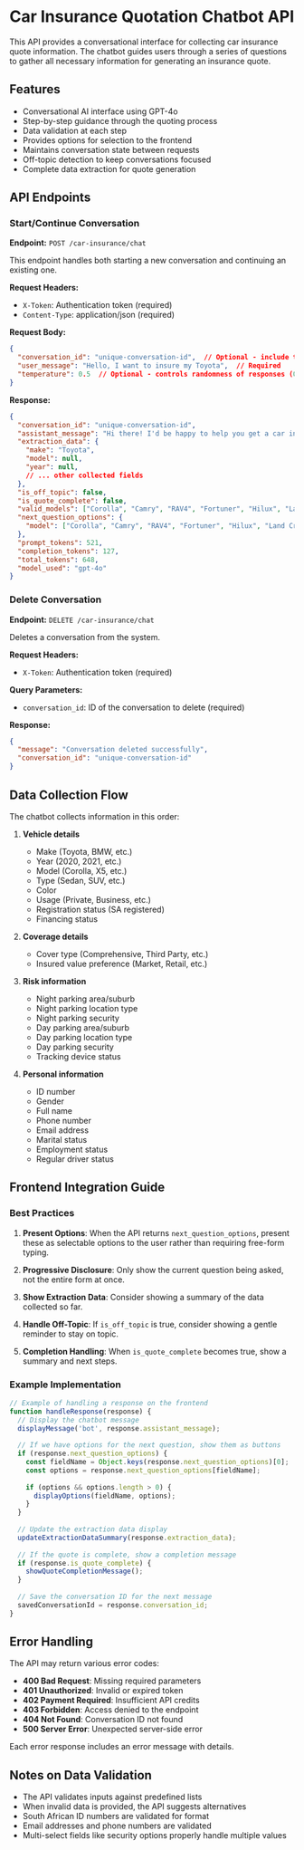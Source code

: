 # Car Insurance Quotation Chatbot API

This API provides a conversational interface for collecting car insurance quote information. The chatbot guides users through a series of questions to gather all necessary information for generating an insurance quote.

## Features

- Conversational AI interface using GPT-4o
- Step-by-step guidance through the quoting process
- Data validation at each step
- Provides options for selection to the frontend
- Maintains conversation state between requests
- Off-topic detection to keep conversations focused
- Complete data extraction for quote generation

## API Endpoints

### Start/Continue Conversation

**Endpoint:** `POST /car-insurance/chat`

This endpoint handles both starting a new conversation and continuing an existing one.

**Request Headers:**
- `X-Token`: Authentication token (required)
- `Content-Type`: application/json (required)

**Request Body:**
```json
{
  "conversation_id": "unique-conversation-id",  // Optional - include to continue an existing conversation
  "user_message": "Hello, I want to insure my Toyota",  // Required
  "temperature": 0.5  // Optional - controls randomness of responses (0.0-1.0)
}
```

**Response:**
```json
{
  "conversation_id": "unique-conversation-id",
  "assistant_message": "Hi there! I'd be happy to help you get a car insurance quote for your Toyota. Can you tell me which model it is?",
  "extraction_data": {
    "make": "Toyota",
    "model": null,
    "year": null,
    // ... other collected fields
  },
  "is_off_topic": false,
  "is_quote_complete": false,
  "valid_models": ["Corolla", "Camry", "RAV4", "Fortuner", "Hilux", "Land Cruiser", "Avanza", "Yaris"],
  "next_question_options": {
    "model": ["Corolla", "Camry", "RAV4", "Fortuner", "Hilux", "Land Cruiser", "Avanza", "Yaris"]
  },
  "prompt_tokens": 521,
  "completion_tokens": 127,
  "total_tokens": 648,
  "model_used": "gpt-4o"
}
```

### Delete Conversation

**Endpoint:** `DELETE /car-insurance/chat`

Deletes a conversation from the system.

**Request Headers:**
- `X-Token`: Authentication token (required)

**Query Parameters:**
- `conversation_id`: ID of the conversation to delete (required)

**Response:**
```json
{
  "message": "Conversation deleted successfully",
  "conversation_id": "unique-conversation-id"
}
```

## Data Collection Flow

The chatbot collects information in this order:

1. **Vehicle details**
   - Make (Toyota, BMW, etc.)
   - Year (2020, 2021, etc.)
   - Model (Corolla, X5, etc.)
   - Type (Sedan, SUV, etc.)
   - Color
   - Usage (Private, Business, etc.)
   - Registration status (SA registered)
   - Financing status

2. **Coverage details**
   - Cover type (Comprehensive, Third Party, etc.)
   - Insured value preference (Market, Retail, etc.)

3. **Risk information**
   - Night parking area/suburb
   - Night parking location type
   - Night parking security
   - Day parking area/suburb
   - Day parking location type
   - Day parking security
   - Tracking device status

4. **Personal information**
   - ID number
   - Gender
   - Full name
   - Phone number
   - Email address
   - Marital status
   - Employment status
   - Regular driver status

## Frontend Integration Guide

### Best Practices

1. **Present Options**: When the API returns `next_question_options`, present these as selectable options to the user rather than requiring free-form typing.

2. **Progressive Disclosure**: Only show the current question being asked, not the entire form at once.

3. **Show Extraction Data**: Consider showing a summary of the data collected so far.

4. **Handle Off-Topic**: If `is_off_topic` is true, consider showing a gentle reminder to stay on topic.

5. **Completion Handling**: When `is_quote_complete` becomes true, show a summary and next steps.

### Example Implementation

```javascript
// Example of handling a response on the frontend
function handleResponse(response) {
  // Display the chatbot message
  displayMessage('bot', response.assistant_message);
  
  // If we have options for the next question, show them as buttons
  if (response.next_question_options) {
    const fieldName = Object.keys(response.next_question_options)[0];
    const options = response.next_question_options[fieldName];
    
    if (options && options.length > 0) {
      displayOptions(fieldName, options);
    }
  }
  
  // Update the extraction data display
  updateExtractionDataSummary(response.extraction_data);
  
  // If the quote is complete, show a completion message
  if (response.is_quote_complete) {
    showQuoteCompletionMessage();
  }
  
  // Save the conversation ID for the next message
  savedConversationId = response.conversation_id;
}
```

## Error Handling

The API may return various error codes:

- **400 Bad Request**: Missing required parameters
- **401 Unauthorized**: Invalid or expired token
- **402 Payment Required**: Insufficient API credits
- **403 Forbidden**: Access denied to the endpoint
- **404 Not Found**: Conversation ID not found
- **500 Server Error**: Unexpected server-side error

Each error response includes an error message with details.

## Notes on Data Validation

- The API validates inputs against predefined lists
- When invalid data is provided, the API suggests alternatives
- South African ID numbers are validated for format
- Email addresses and phone numbers are validated
- Multi-select fields like security options properly handle multiple values
